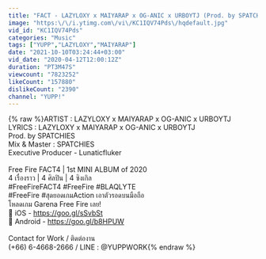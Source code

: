 ```yaml
---
title: "FACT - LAZYLOXY x MAIYARAP x OG-ANIC x URBOYTJ (Prod. by SPATCHIES) | YUPP!"
image: "https:\/\/i.ytimg.com\/vi\/KC1IQV74Pds\/hqdefault.jpg"
vid_id: "KC1IQV74Pds"
categories: "Music"
tags: ["YUPP","LAZYLOXY","MAIYARAP"]
date: "2021-10-10T03:24:44+03:00"
vid_date: "2020-04-12T12:00:12Z"
duration: "PT3M47S"
viewcount: "7823252"
likeCount: "157880"
dislikeCount: "2390"
channel: "YUPP!"
---
```

{% raw %}ARTIST :  LAZYLOXY x MAIYARAP x OG-ANIC x URBOYTJ<br />LYRICS : LAZYLOXY x MAIYARAP x OG-ANIC x URBOYTJ<br />Prod. by SPATCHIES<br />Mix &amp; Master : SPATCHIES<br />Executive Producer - Lunaticfluker<br /><br />Free Fire FACT4 | 1st MINI ALBUM of 2020<br />4 เรื่องราว | 4 ศิลปิน | 4 ซิงเกิล <br />#FreeFireFACT4 #FreeFire #BLAQLYTE<br />#FreeFire #สุดยอดเกมAction เอาตัวรอดบนมือถือ<br />โหลดเกม Garena Free Fire เลย!<br />📲 iOS - <a rel="nofollow" target="blank" href="https://goo.gl/sSvbSt">https://goo.gl/sSvbSt</a><br />📲 Android - <a rel="nofollow" target="blank" href="https://goo.gl/b8HPUW">https://goo.gl/b8HPUW</a><br /><br />Contact for Work / ติดต่องาน<br />(+66) 6-4668-2666‬ / LINE : @YUPPWORK{% endraw %}
